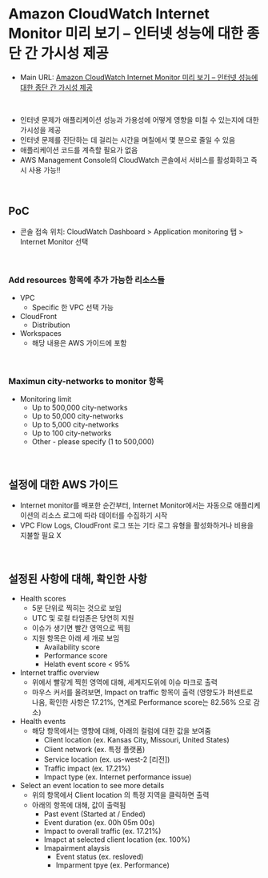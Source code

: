 # Amazon CloudWatch Internet Monitor 미리 보기 – 인터넷 성능에 대한 종단 간 가시성 제공

- Main URL: [Amazon CloudWatch Internet Monitor 미리 보기 – 인터넷 성능에 대한 종단 간 가시성 제공](https://aws.amazon.com/ko/blogs/korea/cloudwatch-internet-monitor-end-to-end-visibility-into-internet-performance-for-your-applications/)


<br>

- 인터넷 문제가 애플리케이션 성능과 가용성에 어떻게 영향을 미칠 수 있는지에 대한 가시성을 제공
- 인터넷 문제를 진단하는 데 걸리는 시간을 며칠에서 몇 분으로 줄일 수 있음
- 애플리케이션 코드를 계측할 필요가 없음
- AWS Management Console의 CloudWatch 콘솔에서 서비스를 활성화하고 즉시 사용 가능!!


<br>

## PoC

- 콘솔 접속 위치: CloudWatch Dashboard > Application monitoring 탭 > Internet Monitor 선택

<br>

### Add resources 항목에 추가 가능한 리소스들

- VPC
  - Specific 한 VPC 선택 가능
- CloudFront
  - Distribution
- Workspaces
  - 해당 내용은 AWS 가이드에 포함


<br>

### Maximun city-networks to monitor 항목

- Monitoring limit
  - Up to 500,000 city-networks
  - Up to 50,000 city-networks
  - Up to 5,000 city-networks
  - Up to 100 city-networks
  - Other - please specify (1 to 500,000)

<br>

## 설정에 대한 AWS 가이드

- Internet monitor를 배포한 순간부터, Internet Monitor에서는 자동으로 애플리케이션의 리소스 로그에 따라 데이터를 수집하기 시작
- VPC Flow Logs, CloudFront 로그 또는 기타 로그 유형을 활성화하거나 비용을 지불할 필요 X



<br>

## 설정된 사항에 대해, 확인한 사항

- Health scores
  - 5분 단위로 찍히는 것으로 보임
  - UTC 및 로컬 타임존은 당연히 지원
  - 이슈가 생기면 빨간 영역으로 찍힘
  - 지원 항목은 아래 세 개로 보임
    - Availability score
    - Performance score
    - Helath event score < 95%
- Internet traffic overview
  - 위에서 빨갛게 찍힌 영역에 대해, 세계지도위에 이슈 마크로 출력
  - 마우스 커서를 올려보면, Impact on traffic 항목이 출력 (영향도가 퍼센트로 나옴, 확인한 사항은 17.21%, 연계로 Performance score는 82.56% 으로 감소)
- Health events
  - 해당 항목에서는 영향에 대해, 아래의 컬럼에 대한 값을 보여줌
    - Client location (ex. Kansas City, Missouri, United States)
    - Client network (ex. 특정 플랫폼)
    - Service location (ex. us-west-2 [리전])
    - Traffic impact (ex. 17.21%)
    - Impact type (ex. Internet performance issue)
- Select an event location to see more details
  - 위의 항목에서 Client location 의 특정 지역을 클릭하면 출력
  - 아래의 항목에 대해, 값이 출력됨
    - Past event (Started at / Ended)
    - Event duration (ex. 00h 05m 00s)
    - Impact to overall traffic (ex. 17.21%)
    - Imapct at selected client location (ex. 100%)
    - Imapairment alaysis
      - Event status (ex. resloved)
      - Imparment tpye (ex. Performance)


<br>